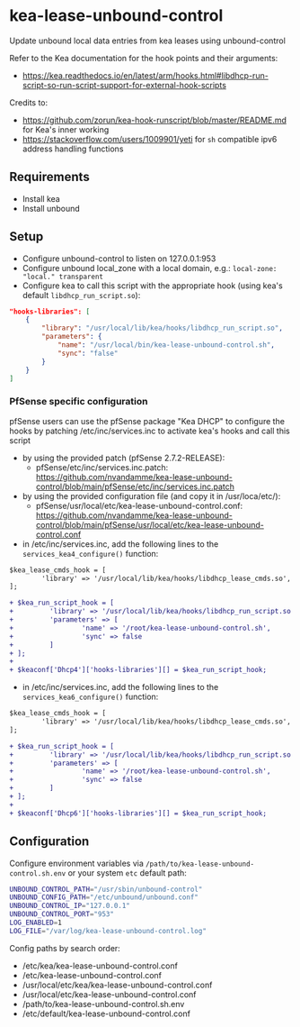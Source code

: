 # kea-lease-unbound-control
Update unbound local data entries from kea leases using unbound-control

Refer to the Kea documentation for the hook points and their arguments:
- https://kea.readthedocs.io/en/latest/arm/hooks.html#libdhcp-run-script-so-run-script-support-for-external-hook-scripts

Credits to:
- https://github.com/zorun/kea-hook-runscript/blob/master/README.md for Kea's inner working
- https://stackoverflow.com/users/1009901/yeti for `sh` compatible ipv6 address handling functions

## Requirements
- Install kea
- Install unbound

## Setup
- Configure unbound-control to listen on 127.0.0.1:953
- Configure unbound local_zone with a local domain, e.g.:
`local-zone: "local." transparent`
- Configure kea to call this script with the appropriate hook (using kea's default `libdhcp_run_script.so`):
```json
"hooks-libraries": [
    {
        "library": "/usr/local/lib/kea/hooks/libdhcp_run_script.so",
        "parameters": {
            "name": "/usr/local/bin/kea-lease-unbound-control.sh",
            "sync": "false"
        }
    }
]
```

### PfSense specific configuration
pfSense users can use the pfSense package "Kea DHCP" to configure the hooks by patching /etc/inc/services.inc to activate kea's hooks and call this script
- by using the provided patch (pfSense 2.7.2-RELEASE):
    - pfSense/etc/inc/services.inc.patch: https://github.com/nvandamme/kea-lease-unbound-control/blob/main/pfSense/etc/inc/services.inc.patch
- by using the provided configuration file (and copy it in /usr/loca/etc/):
    - pfSense/usr/local/etc/kea-lease-unbound-control.conf: https://github.com/nvandamme/kea-lease-unbound-control/blob/main/pfSense/usr/local/etc/kea-lease-unbound-control.conf
- in /etc/inc/services.inc, add the following lines to the `services_kea4_configure()` function:
```diff 
$kea_lease_cmds_hook = [
        'library' => '/usr/local/lib/kea/hooks/libdhcp_lease_cmds.so',
];

+ $kea_run_script_hook = [
+         'library' => '/usr/local/lib/kea/hooks/libdhcp_run_script.so',
+         'parameters' => [
+                 'name' => '/root/kea-lease-unbound-control.sh',
+                 'sync' => false
+         ]
+ ];
+ 
+ $keaconf['Dhcp4']['hooks-libraries'][] = $kea_run_script_hook;
```
- in /etc/inc/services.inc, add the following lines to the `services_kea6_configure()` function:
```diff 
$kea_lease_cmds_hook = [
        'library' => '/usr/local/lib/kea/hooks/libdhcp_lease_cmds.so',
];

+ $kea_run_script_hook = [
+         'library' => '/usr/local/lib/kea/hooks/libdhcp_run_script.so',
+         'parameters' => [
+                 'name' => '/root/kea-lease-unbound-control.sh',
+                 'sync' => false
+         ]
+ ];
+ 
+ $keaconf['Dhcp6']['hooks-libraries'][] = $kea_run_script_hook;
```

## Configuration
Configure environment variables via `/path/to/kea-lease-unbound-control.sh.env` or your system `etc` default path:
```sh
UNBOUND_CONTROL_PATH="/usr/sbin/unbound-control"
UNBOUND_CONFIG_PATH="/etc/unbound/unbound.conf"
UNBOUND_CONTROL_IP="127.0.0.1"
UNBOUND_CONTROL_PORT="953"
LOG_ENABLED=1
LOG_FILE="/var/log/kea-lease-unbound-control.log"
```
Config paths by search order:
- /etc/kea/kea-lease-unbound-control.conf
- /etc/kea-lease-unbound-control.conf
- /usr/local/etc/kea/kea-lease-unbound-control.conf
- /usr/local/etc/kea-lease-unbound-control.conf
- /path/to/kea-lease-unbound-control.sh.env
- /etc/default/kea-lease-unbound-control.conf

